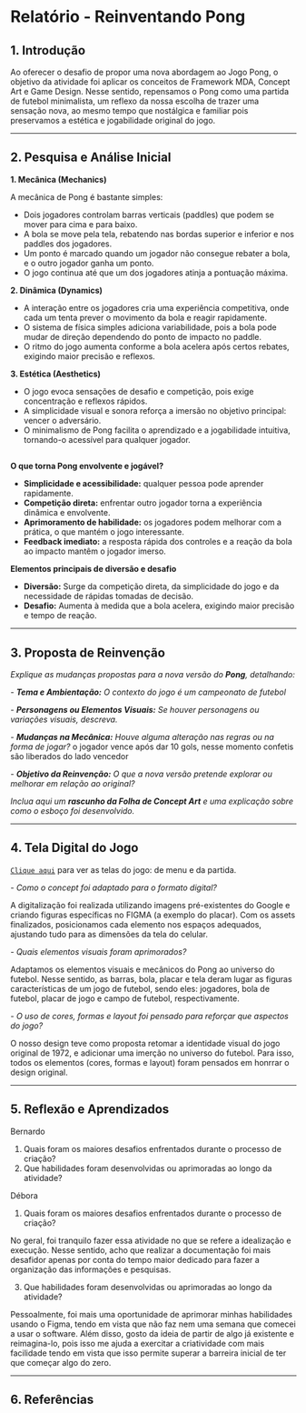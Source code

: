 # Relatório - Reinventando Pong


## 1. Introdução  

Ao oferecer o desafio de propor uma nova abordagem ao Jogo Pong, o objetivo da atividade foi aplicar os conceitos de Framework MDA, Concept Art e Game Design. Nesse sentido, repensamos o Pong como uma partida de futebol minimalista, um reflexo da nossa escolha de trazer uma sensação nova, ao mesmo tempo que nostálgica e familiar pois preservamos a estética e jogabilidade original do jogo.

---

## 2. Pesquisa e Análise Inicial  
**1. Mecânica (Mechanics)**

A mecânica de Pong é bastante simples:

- Dois jogadores controlam barras verticais (paddles) que podem se mover para cima e para baixo.
- A bola se move pela tela, rebatendo nas bordas superior e inferior e nos paddles dos jogadores.
- Um ponto é marcado quando um jogador não consegue rebater a bola, e o outro jogador ganha um ponto.
- O jogo continua até que um dos jogadores atinja a pontuação máxima.
  
**2. Dinâmica (Dynamics)**

- A interação entre os jogadores cria uma experiência competitiva, onde cada um tenta prever o movimento da bola e reagir rapidamente.
- O sistema de física simples adiciona variabilidade, pois a bola pode mudar de direção dependendo do ponto de impacto no paddle.
- O ritmo do jogo aumenta conforme a bola acelera após certos rebates, exigindo maior precisão e reflexos.
   
**3. Estética (Aesthetics)**
  
- O jogo evoca sensações de desafio e competição, pois exige concentração e reflexos rápidos.
- A simplicidade visual e sonora reforça a imersão no objetivo principal: vencer o adversário.
- O minimalismo de Pong facilita o aprendizado e a jogabilidade intuitiva, tornando-o acessível para qualquer jogador.

##  

**O que torna Pong envolvente e jogável?**

- **Simplicidade e acessibilidade:** qualquer pessoa pode aprender rapidamente.
- **Competição direta:** enfrentar outro jogador torna a experiência dinâmica e envolvente.
- **Aprimoramento de habilidade:** os jogadores podem melhorar com a prática, o que mantém o jogo interessante.
- **Feedback imediato:** a resposta rápida dos controles e a reação da bola ao impacto mantêm o jogador imerso.

**Elementos principais de diversão e desafio**

- **Diversão:** Surge da competição direta, da simplicidade do jogo e da necessidade de rápidas tomadas de decisão.
- **Desafio:** Aumenta à medida que a bola acelera, exigindo maior precisão e tempo de reação.

---

## 3. Proposta de Reinvenção  
*Explique as mudanças propostas para a nova versão do **Pong**, detalhando:*  

*- **Tema e Ambientação:** O contexto do jogo é um campeonato de futebol*

*- **Personagens ou Elementos Visuais:** Se houver personagens ou variações visuais, descreva.*

*- **Mudanças na Mecânica:** Houve alguma alteração nas regras ou na forma de jogar?* o jogador vence após dar 10 gols, nesse momento confetis são liberados do lado vencedor

*- **Objetivo da Reinvenção:** O que a nova versão pretende explorar ou melhorar em relação ao original?*

*Inclua aqui um **rascunho da Folha de Concept Art** e uma explicação sobre como o esboço foi desenvolvido.*

---

## 4. Tela Digital do Jogo  

[`Clique aqui`](https://drive.google.com/drive/folders/12o2MsSV16KzXEVwJZwf4_oUb8IfYchrd?usp=sharing) para ver as telas do jogo: de menu e da partida.

*- Como o concept foi adaptado para o formato digital?* 

A digitalização foi realizada utilizando imagens pré-existentes do Google e criando figuras específicas no FIGMA (a exemplo do placar). Com os assets finalizados, posicionamos cada elemento nos espaços adequados, ajustando tudo para as dimensões da tela do celular.

*- Quais elementos visuais foram aprimorados?* 

Adaptamos os elementos visuais e mecânicos do Pong ao universo do futebol. Nesse sentido, as barras, bola, placar e tela deram lugar as figuras características de um jogo de futebol, sendo eles: jogadores, bola de futebol, placar de jogo e campo de futebol, respectivamente.

*- O uso de cores, formas e layout foi pensado para reforçar que aspectos do jogo?* 

O nosso design teve como proposta retomar a identidade visual do jogo original de 1972, e adicionar uma imerção no universo do futebol. Para isso, todos os elementos (cores, formas e layout) foram pensados em honrrar o design original.

---

## 5. Reflexão e Aprendizados  

Bernardo
1. Quais foram os maiores desafios enfrentados durante o processo de criação?
2. Que habilidades foram desenvolvidas ou aprimoradas ao longo da atividade?

Débora
1. Quais foram os maiores desafios enfrentados durante o processo de criação?

No geral, foi tranquilo fazer essa atividade no que se refere a idealização e execução. Nesse sentido, acho que realizar a documentação foi mais desafidor apenas por conta do tempo maior dedicado para fazer a organização das informações e pesquisas. 

3. Que habilidades foram desenvolvidas ou aprimoradas ao longo da atividade?

Pessoalmente, foi mais uma oportunidade de aprimorar minhas habilidades usando o Figma, tendo em vista que não faz nem uma semana que comecei a usar o software. Além disso, gosto da ideia de partir de algo já existente e reimagina-lo, pois isso me ajuda a exercitar a criatividade com mais facilidade tendo em vista que isso permite superar a barreira inicial de ter que começar algo do zero.

---

## 6. Referências 



